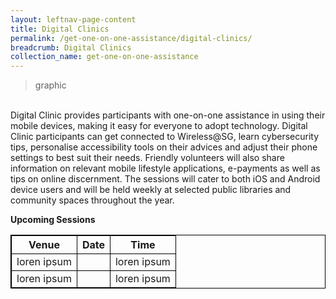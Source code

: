 ```yaml
---
layout: leftnav-page-content
title: Digital Clinics
permalink: /get-one-on-one-assistance/digital-clinics/
breadcrumb: Digital Clinics
collection_name: get-one-on-one-assistance
---
```

> graphic

<br>Digital Clinic provides participants with one-on-one assistance in using their mobile devices, making it easy for everyone to adopt technology. Digital Clinic participants can get connected to Wireless@SG, learn cybersecurity tips, personalise accessibility tools on their advices and adjust their phone settings to best suit their needs. Friendly volunteers will also share information on relevant mobile lifestyle applications, e-payments as well as tips on online discernment. The sessions will cater to both iOS and Android device users and will be held weekly at selected public libraries and community spaces throughout the year. <br>

**Upcoming Sessions**
<br>
<style>
    table, th, td {
  border: 1px solid black;
}
</style>
<table>
  <th><b>Venue</b></th>
  <th><b>Date</b></th>
  <th><b>Time</b></th>
</tr>
<tr>
  <td> loren ipsum</td>
  <td> </td> 
  <td> loren ipsum</td> 
</tr>
<tr>  
<td> loren ipsum</td>
  <td> </td> 
  <td> loren ipsum</td> </tr>  
</table>







